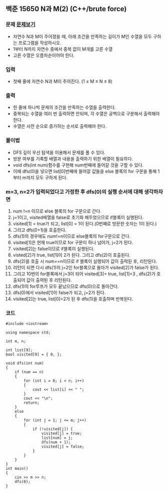 ## 백준 15650 N과 M(2) (C++/brute force)

### 문제 [문제보기](https://www.acmicpc.net/problem/15650)
 - 자연수 N과 M이 주어졌을 때, 아래 조건을 만족하는 길이가 M인 수열을 모두 구하는 프로그램을 작성하시오.
 - 1부터 N까지 자연수 중에서 중복 없이 M개를 고른 수열
 - 고른 수열은 오름차순이어야 한다.

### 입력
 - 첫째 줄에 자연수 N과 M이 주어진다. (1 ≤ M ≤ N ≤ 8)

### 출력
 - 한 줄에 하나씩 문제의 조건을 만족하는 수열을 출력한다. 
 - 중복되는 수열을 여러 번 출력하면 안되며, 각 수열은 공백으로 구분해서 출력해야 한다.
 - 수열은 사전 순으로 증가하는 순서로 출력해야 한다.


### 풀이법
 - DFS 깊이 우선 탐색을 이용해서 문제를 풀 수 있다. 
 - 방문 여부를 기록할 배열과 내용을 출력하기 위한 배열이 필요하다.
 - void dfs(int num)함수를 구현해 num번째에 들어갈 것을 구할 수 있다.
 - 이때 dfs(0)을 넣으면 list[0]번째에 들어갈 값들을 else 블록의 for 구문을 통해 1부터 m까지 모두 구하게 된다.


### m=3, n=2가 입력되었다고 가정한 후 dfs(0)의 실행 순서에 대해 생각하자면
1. num !=n 이므로 else 블록의 for 구문으로 간다.
2. j=1이고, visited배열을 false로 초기화 해두었으므로 if블록이 실행된다.
3. visited[1] = true가 되고, list[0] = 1이 된다.(0번째로 방문한 숫자는 1이 된다.)
4. 그리고 dfs(0+1)을 호출한다.
5. dfs(1)의 경우에도 num!=n이므로 else블록의 for구문으로 간다.
6. visited[1]은 현재 true이므로 for 구문이 하나 넘어가, j=2가 된다.
7. visited[2]는 false이므로 if블록이 실행된다.
8. visted[2]가 true, list[1]이 2가 된다. 그리고 dfs(2)이 호출된다.
9. dfs(2)을 호출 시 num==n이므로 if 블록이 실행되어 값이 출력된 후, 리턴된다.
10. 리턴이 되면 다시 dfs(1)의 j=2인 for블록으로 돌아가 visited[2]가 false가 된다.
11. 그리고 10번의 for블록에서 j=3이 되어 visited[3]= true, list[1]=3 , dfs(2)가 호출되어 값이 출력된 후 리턴된다.
12. dfs(1)의 for루프가 모두 끝났으므로 dfs(0)으로 돌아간다. 
13. dfs(0)에서 visited[1]이 false가 되고, j=2가 된다.
14. visited[2]는 true, list[0]=2가 된 후 dfs(1)을 호출하며 반복된다. 
 

### 코드
```
#include <iostream>

using namespace std;

int m, n;

int list[9];
bool visited[9] = { 0, };

void dfs(int num)
{
	if (num == n)
	{
		for (int i = 0; i < n; i++)
		{
			cout << list[i] << " ";
		}
		cout << "\n";
		return; 
	}
	else
	{
		for (int j = 1; j <= m; j++)
		{
			if (!visited[j]) {
				visited[j] = true;
				list[num] = j;
				dfs(num + 1);
				visited[j] = false;
			}
		}
	}
}
int main()
{
	cin >> m >> n;
	dfs(0);
}
```
